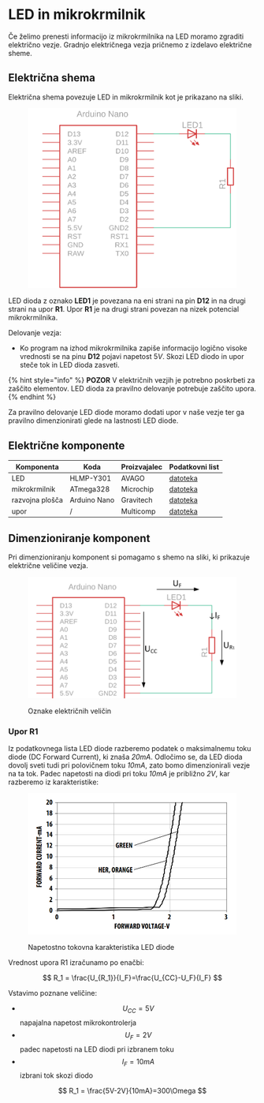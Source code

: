 # LED in mikrokrmilnik

Če želimo prenesti informacijo iz mikrokrmilnika na LED moramo zgraditi električno vezje. Gradnjo električnega vezja pričnemo z izdelavo električne sheme.

## Električna shema

Električna shema povezuje LED in mikrokrmilnik kot je prikazano na sliki.

<figure><img src="../.gitbook/assets/outArudino.png" alt="" width="563"><figcaption></figcaption></figure>

LED dioda z oznako **LED1** je povezana na eni strani na pin **D12** in na drugi strani na upor **R1**. Upor **R1** je na drugi strani povezan na nizek potencial mikrokrmilnika.

Delovanje vezja:

* Ko program na izhod mikrokrmilnika zapiše informacijo logično visoke vrednosti se na pinu **D12** pojavi napetost $5V$. Skozi LED diodo in upor steče tok in LED dioda zasveti.

{% hint style="info" %}
**POZOR** V električnih vezjih je potrebno poskrbeti za zaščito elementov. LED dioda za pravilno delovanje potrebuje zaščito upora.
{% endhint %}

Za pravilno delovanje LED diode moramo dodati upor v naše vezje ter ga pravilno dimenzionirati glede na lastnosti LED diode.

## Električne komponente

| Komponenta      | Koda         | Proizvajalec | Podatkovni list                                                                                                                                                                                                                 |
| --------------- | ------------ | ------------ | ------------------------------------------------------------------------------------------------------------------------------------------------------------------------------------------------------------------------------- |
| LED             | HLMP-Y301    | AVAGO        | [datoteka](https://files.gitbook.com/v0/b/gitbook-x-prod.appspot.com/o/spaces%2FOjZ1XG64rvc2AeRBUH5H%2Fuploads%2FPyS4PalUJ0fYJHMjE9ch%2Fled.pdf?alt=media\&token=b35575d1-fe44-409f-8115-6a4a8f0ca843)                          |
| mikrokrmilnik   | ATmega328    | Microchip    | [datoteka](https://files.gitbook.com/v0/b/gitbook-x-prod.appspot.com/o/spaces%2FOjZ1XG64rvc2AeRBUH5H%2Fuploads%2FVdyx5L6r6wqAilPGHpen%2FATmega.pdf?alt=media\&token=a7f48452-034e-4411-b859-d87bf77d7454)                       |
| razvojna plošča | Arduino Nano | Gravitech    | [datoteka](https://files.gitbook.com/v0/b/gitbook-x-prod.appspot.com/o/spaces%2FOjZ1XG64rvc2AeRBUH5H%2Fuploads%2FmBK4u5xIBnLKRFzfea5q%2FGravitech\_Arduino\_Nano3\_0.pdf?alt=media\&token=b8cb7c7d-aee0-4845-863b-88c382cca882) |
| upor            | /            | Multicomp    | [datoteka](https://files.gitbook.com/v0/b/gitbook-x-prod.appspot.com/o/spaces%2FOjZ1XG64rvc2AeRBUH5H%2Fuploads%2FwniMD8SuO6uL0i9SD8N2%2Fupor.pdf?alt=media\&token=3553e1a0-af07-4fd2-8af3-615a8cee41e7)                         |

## Dimenzioniranje komponent

Pri dimenzioniranju komponent si pomagamo s shemo na sliki, ki prikazuje električne veličine vezja.

<figure><img src="../.gitbook/assets/ledValues2.png" alt="" width="563"><figcaption><p>Oznake električnih veličin</p></figcaption></figure>

### Upor R1

Iz podatkovnega lista LED diode razberemo podatek o maksimalnemu toku diode (DC Forward Current), ki znaša _20mA_. Odločimo se, da LED dioda dovolj sveti tudi pri polovičnem toku _10mA_, zato bomo dimenzionirali vezje na ta tok. Padec napetosti na diodi pri toku _10mA_ je približno _2V_, kar razberemo iz karakteristike:

<figure><img src="../.gitbook/assets/ledCharasteristics.png" alt="" width="563"><figcaption><p>Napetostno tokovna karakteristika LED diode</p></figcaption></figure>

Vrednost upora R1 izračunamo po enačbi:

$$
R_1 = \frac{U_{R_1}}{I_F}=\frac{U_{CC}-U_F}{I_F}
$$

Vstavimo poznane veličine:

* $$U_{CC}=5V$$ napajalna napetost mikrokontrolerja
* $$U_F=2V$$ padec napetosti na LED diodi pri izbranem toku
* $$I_F=10mA$$ izbrani tok skozi diodo

$$
R_1 = \frac{5V-2V}{10mA}=300\Omega
$$
